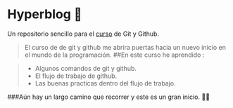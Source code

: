 # Hyperblog 🚀
Un repositorio sencillo para el [curso](https://platzi.com/clases/1557-git-github/) de Git y Github.

>El curso de de git y github me abrira puertas hacia un nuevo inicio en el mundo de la programación.
##En este curso he aprendido :


> -  Algunos comandos de git y github.
> - El flujo de trabajo de github.
>- Las buenas practicas dentro del flujo de trabajo.

###Aún  hay un largo camino que recorrer y este es un gran  inicio. 👨‍💻